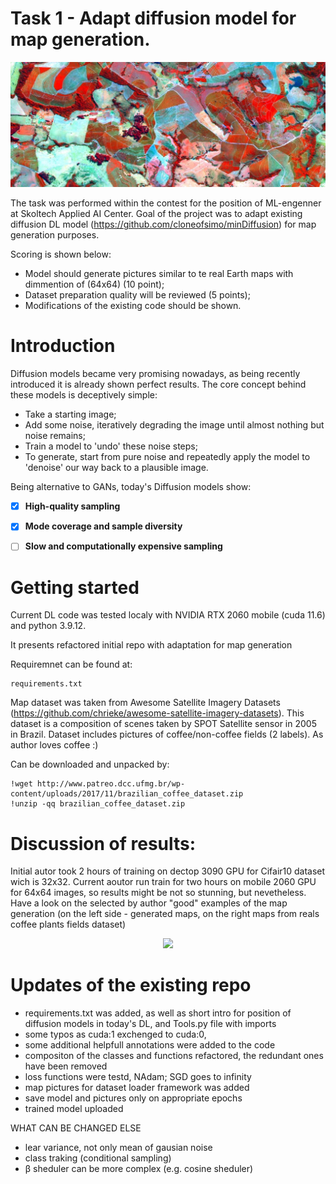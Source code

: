 # Task 1 - Adapt diffusion model for map generation.

<!-- #region -->
<p align="center">
<img  src="contents/image_coffee-1024x407.jpg">
</p>

The task was performed within the contest for the position of ML-engenner at Skoltech Applied AI Center.
Goal of the project was to adapt existing diffusion DL model (https://github.com/cloneofsimo/minDiffusion) for map generation purposes. 

Scoring is shown below:
- Model should generate pictures similar to te real Earth maps with dimmention of (64x64) (10 point);
- Dataset preparation quality will be reviewed (5 points);
- Modifications of the existing code should be shown.

# Introduction

Diffusion models became very promising nowadays, as being recently introduced it is already shown perfect results. 
The core concept behind these models is deceptively simple:

- Take a starting image;
- Add some noise, iteratively degrading the image until almost nothing but noise remains;
- Train a model to 'undo' these noise steps;
- To generate, start from pure noise and repeatedly apply the model to 'denoise' our way back to a plausible image.

Being alternative to GANs, today's Diffusion models show: 

- [x] **High-quality sampling**

- [x] **Mode coverage and sample diversity**

- [ ] **Slow and computationally expensive sampling**

# Getting started
Current DL code was tested localy with NVIDIA RTX 2060 mobile (cuda 11.6) and python 3.9.12. 

It presents refactored initial repo with adaptation for map generation

Requiremnet can be found at:

```
requirements.txt
```

Map dataset was taken from Awesome Satellite Imagery Datasets (https://github.com/chrieke/awesome-satellite-imagery-datasets).
This dataset is a composition of scenes taken by SPOT Satellite sensor in 2005 in Brazil. Dataset includes pictures of coffee/non-coffee fields (2 labels).
As author loves coffee :)

Can be downloaded and unpacked by:
```
!wget http://www.patreo.dcc.ufmg.br/wp-content/uploads/2017/11/brazilian_coffee_dataset.zip
!unzip -qq brazilian_coffee_dataset.zip
```

# Discussion of results:

Initial autor took 2 hours of training on dectop 3090 GPU for Cifair10 dataset wich is 32x32. 
Current aoutor run train for two hours on mobile 2060 GPU for 64x64 images, so results might be not so stunning, but nevetheless.
Have a look on the selected by author "good" examples of the map generation (on the left side - generated maps, on the right maps from reals coffee plants fields dataset)



<p align="center">
<img  src="contents/_ddpm_sample_cifar100.png">
</p>



# Updates of the existing repo

- requirements.txt was added, as well as short intro for position of diffusion models in today's DL, and Tools.py file with imports
- some typos as cuda:1 exchenged to cuda:0, 
- some additional helpfull annotations were added to the code
- compositon of the classes and functions refactored, the redundant ones have been removed
- loss functions were testd, NAdam; SGD goes to infinity
- map pictures for dataset loader framework was added
- save model and pictures only on appropriate epochs
- trained model uploaded

WHAT CAN BE CHANGED ELSE

- lear variance, not only mean of gausian noise
- class traking (conditional sampling)
- β sheduler can be more complex (e.g. cosine sheduler)
